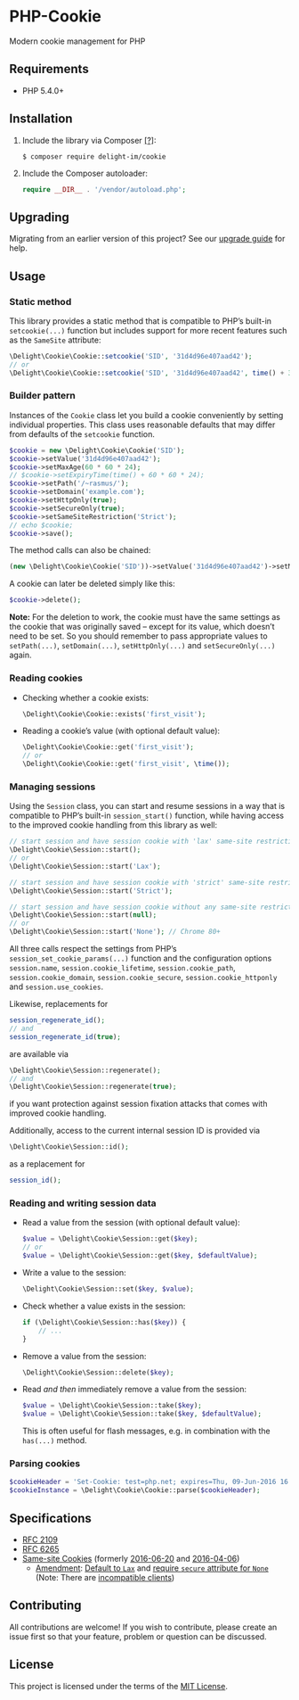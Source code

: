 # PHP-Cookie

Modern cookie management for PHP

## Requirements

 * PHP 5.4.0+

## Installation

 1. Include the library via Composer [[?]](https://github.com/delight-im/Knowledge/blob/master/Composer%20(PHP).md):

    ```
    $ composer require delight-im/cookie
    ```

 1. Include the Composer autoloader:

    ```php
    require __DIR__ . '/vendor/autoload.php';
    ```

## Upgrading

Migrating from an earlier version of this project? See our [upgrade guide](Migration.md) for help.

## Usage

### Static method

This library provides a static method that is compatible to PHP’s built-in `setcookie(...)` function but includes support for more recent features such as the `SameSite` attribute:

```php
\Delight\Cookie\Cookie::setcookie('SID', '31d4d96e407aad42');
// or
\Delight\Cookie\Cookie::setcookie('SID', '31d4d96e407aad42', time() + 3600, '/~rasmus/', 'example.com', true, true, 'Lax');
```

### Builder pattern

Instances of the `Cookie` class let you build a cookie conveniently by setting individual properties. This class uses reasonable defaults that may differ from defaults of the `setcookie` function.

```php
$cookie = new \Delight\Cookie\Cookie('SID');
$cookie->setValue('31d4d96e407aad42');
$cookie->setMaxAge(60 * 60 * 24);
// $cookie->setExpiryTime(time() + 60 * 60 * 24);
$cookie->setPath('/~rasmus/');
$cookie->setDomain('example.com');
$cookie->setHttpOnly(true);
$cookie->setSecureOnly(true);
$cookie->setSameSiteRestriction('Strict');
// echo $cookie;
$cookie->save();
```

The method calls can also be chained:

```php
(new \Delight\Cookie\Cookie('SID'))->setValue('31d4d96e407aad42')->setMaxAge(60 * 60 * 24)->setSameSiteRestriction('None')->save();
```

A cookie can later be deleted simply like this:

```php
$cookie->delete();
```

**Note:** For the deletion to work, the cookie must have the same settings as the cookie that was originally saved – except for its value, which doesn’t need to be set. So you should remember to pass appropriate values to `setPath(...)`, `setDomain(...)`, `setHttpOnly(...)` and `setSecureOnly(...)` again.

### Reading cookies

 * Checking whether a cookie exists:

   ```php
   \Delight\Cookie\Cookie::exists('first_visit');
   ```

 * Reading a cookie’s value (with optional default value):

   ```php
   \Delight\Cookie\Cookie::get('first_visit');
   // or
   \Delight\Cookie\Cookie::get('first_visit', \time());
   ```

### Managing sessions

Using the `Session` class, you can start and resume sessions in a way that is compatible to PHP’s built-in `session_start()` function, while having access to the improved cookie handling from this library as well:

```php
// start session and have session cookie with 'lax' same-site restriction
\Delight\Cookie\Session::start();
// or
\Delight\Cookie\Session::start('Lax');

// start session and have session cookie with 'strict' same-site restriction
\Delight\Cookie\Session::start('Strict');

// start session and have session cookie without any same-site restriction
\Delight\Cookie\Session::start(null);
// or
\Delight\Cookie\Session::start('None'); // Chrome 80+
```

All three calls respect the settings from PHP’s `session_set_cookie_params(...)` function and the configuration options `session.name`, `session.cookie_lifetime`, `session.cookie_path`, `session.cookie_domain`, `session.cookie_secure`, `session.cookie_httponly` and `session.use_cookies`.

Likewise, replacements for

```php
session_regenerate_id();
// and
session_regenerate_id(true);
```

are available via

```php
\Delight\Cookie\Session::regenerate();
// and
\Delight\Cookie\Session::regenerate(true);
```

if you want protection against session fixation attacks that comes with improved cookie handling.

Additionally, access to the current internal session ID is provided via

```php
\Delight\Cookie\Session::id();
```

as a replacement for

```php
session_id();
```

### Reading and writing session data

 * Read a value from the session (with optional default value):

   ```php
   $value = \Delight\Cookie\Session::get($key);
   // or
   $value = \Delight\Cookie\Session::get($key, $defaultValue);
   ```

 * Write a value to the session:

   ```php
   \Delight\Cookie\Session::set($key, $value);
   ```

 * Check whether a value exists in the session:

   ```php
   if (\Delight\Cookie\Session::has($key)) {
       // ...
   }
   ```

 * Remove a value from the session:

   ```php
   \Delight\Cookie\Session::delete($key);
   ```

 * Read *and then* immediately remove a value from the session:

   ```php
   $value = \Delight\Cookie\Session::take($key);
   $value = \Delight\Cookie\Session::take($key, $defaultValue);
   ```

   This is often useful for flash messages, e.g. in combination with the `has(...)` method.

### Parsing cookies

```php
$cookieHeader = 'Set-Cookie: test=php.net; expires=Thu, 09-Jun-2016 16:30:32 GMT; Max-Age=3600; path=/~rasmus/; secure';
$cookieInstance = \Delight\Cookie\Cookie::parse($cookieHeader);
```

## Specifications

 * [RFC 2109](https://tools.ietf.org/html/rfc2109)
 * [RFC 6265](https://tools.ietf.org/html/rfc6265)
 * [Same-site Cookies](https://tools.ietf.org/html/draft-ietf-httpbis-rfc6265bis-04) (formerly [2016-06-20](https://tools.ietf.org/html/draft-ietf-httpbis-cookie-same-site-00) and [2016-04-06](https://tools.ietf.org/html/draft-west-first-party-cookies-07))
   * [Amendment](https://tools.ietf.org/html/draft-west-cookie-incrementalism-00): [Default to `Lax`](https://chromestatus.com/feature/5088147346030592) and [require `secure` attribute for `None`](https://chromestatus.com/feature/5633521622188032) (Note: There are [incompatible clients](https://www.chromium.org/updates/same-site/incompatible-clients))

## Contributing

All contributions are welcome! If you wish to contribute, please create an issue first so that your feature, problem or question can be discussed.

## License

This project is licensed under the terms of the [MIT License](https://opensource.org/licenses/MIT).
